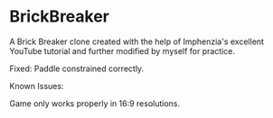# BrickBreaker
A Brick Breaker clone created with the help of Imphenzia's excellent YouTube tutorial and further modified by myself for practice.

Fixed:
Paddle constrained correctly.

Known Issues:

Game only works properly in 16:9 resolutions.
